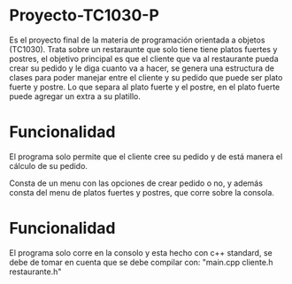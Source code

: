 # Proyecto-TC1030-P
Es el proyecto final de la materia de programación orientada a objetos (TC1030). Trata sobre un restaraunte que solo tiene tiene platos fuertes y postres, el objetivo principal es que el cliente que va al restaurante pueda crear su pedido y le diga cuanto va a hacer, se genera una estructura de clases para poder manejar entre el cliente y su pedido que puede ser plato fuerte y postre. Lo que separa al plato fuerte y el postre, en el plato fuerte puede agregar un extra a su platillo. 
# Funcionalidad
El programa solo permite que el cliente cree su pedido y de está manera el cálculo de su pedido. 

Consta de un menu con las opciones de crear pedido o no, y además consta del menu de platos fuertes y postres, que corre sobre la consola. 

# Funcionalidad
El programa solo corre en la consolo y esta hecho con c++ standard, se debe de tomar en cuenta que se debe compilar con: "main.cpp cliente.h restaurante.h"
